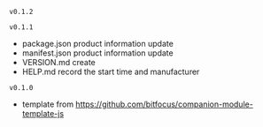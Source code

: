 
`v0.1.2`


`v0.1.1`
- package.json product information update
- manifest.json product information update
- VERSION.md create
- HELP.md record the start time and manufacturer

`v0.1.0`
- template from https://github.com/bitfocus/companion-module-template-js